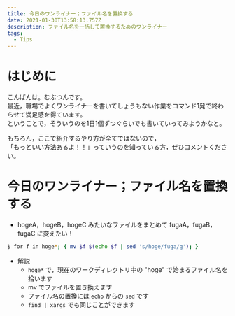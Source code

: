 ```yaml
---
title: 今日のワンライナー；ファイル名を置換する
date: 2021-01-30T13:58:13.757Z
description: ファイル名を一括して置換するためのワンライナー
tags:
  - Tips
---
```

# はじめに

こんばんは。むぶつんです。  
最近，職場でよくワンライナーを書いてしょうもない作業をコマンド1発で終わらせて満足感を得ています。  
ということで，そういうのを1日1個ずつぐらいでも書いていってみようかなと。

もちろん，ここで紹介するやり方が全てではないので，  
「もっといい方法あるよ！！」っていうのを知っている方，ぜひコメントください。

# 今日のワンライナー；ファイル名を置換する

* hogeA，hogeB，hogeC みたいなファイルをまとめて fugaA，fugaB，fugaC に変えたい！

```bash
$ for f in hoge*; { mv $f $(echo $f | sed 's/hoge/fuga/g'); }
```

* 解説  
  - ```hoge*``` で，現在のワークディレクトリ中の "hoge" で始まるファイル名を拾います  
  - mv でファイルを置き換えます  
  - ファイル名の置換には ```echo``` からの ```sed``` です  
  - ```find | xargs``` でも同じことができます  

